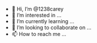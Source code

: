 - 👋 Hi, I’m @1238carey
- 👀 I’m interested in ...
- 🌱 I’m currently learning ...
- 💞️ I’m looking to collaborate on ...
- 📫 How to reach me ...

<!---
1238carey/1238carey is a ✨ special ✨ repository because its `README.md` (this file) appears on your GitHub profile.
You can click the Preview link to take a look at your changes.
--->
